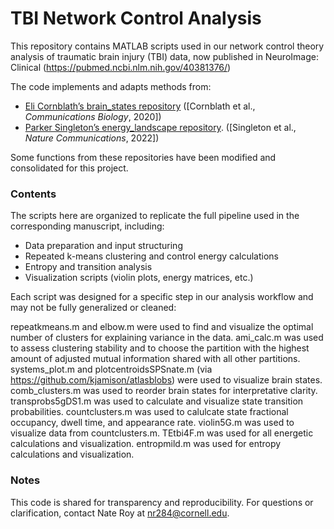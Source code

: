 # TBI Network Control Analysis

This repository contains MATLAB scripts used in our network control theory analysis of traumatic brain injury (TBI) data, now published in NeuroImage: Clinical (https://pubmed.ncbi.nlm.nih.gov/40381376/)

The code implements and adapts methods from:
- [Eli Cornblath’s brain_states repository](https://github.com/ejcorn/brain_states) ([Cornblath et al., *Communications Biology*, 2020])
- [Parker Singleton’s energy_landscape repository](https://github.com/singlesp/energy_landscape). ([Singleton et al., *Nature Communications*, 2022])

Some functions from these repositories have been modified and consolidated for this project.

### Contents
The scripts here are organized to replicate the full pipeline used in the corresponding manuscript, including:
- Data preparation and input structuring
- Repeated k-means clustering and control energy calculations
- Entropy and transition analysis
- Visualization scripts (violin plots, energy matrices, etc.)

Each script was designed for a specific step in our analysis workflow and may not be fully generalized or cleaned:

repeatkmeans.m and elbow.m were used to find and visualize the optimal number of clusters for explaining variance in the data.
ami_calc.m was used to assess clustering stability and to choose the partition with the highest amount of adjusted mutual information shared with all other partitions.
systems_plot.m and plotcentroidsSPSnate.m (via https://github.com/kjamison/atlasblobs) were used to visualize brain states.
comb_clusters.m was used to reorder brain states for interpretative clarity.
transprobs5gDS1.m was used to calculate and visualize state transition probabilities.
countclusters.m was used to calulcate state fractional occupancy, dwell time, and appearance rate.
violin5G.m was used to visualize data from countclusters.m.
TEtbi4F.m was used for all energetic calculations and visualization.
entropmild.m was used for entropy calculations and visualization.

### Notes
This code is shared for transparency and reproducibility. For questions or clarification, contact Nate Roy at nr284@cornell.edu.

